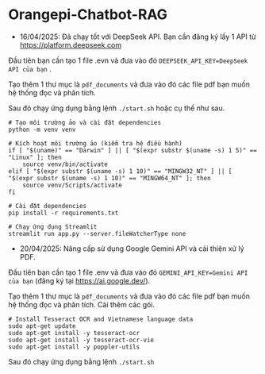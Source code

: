 # Orangepi-Chatbot-RAG
- 16/04/2025: Đã chạy tốt với DeepSeek API. Bạn cần đăng ký lấy 1 API từ https://platform.deepseek.com
  
Đầu tiên bạn cần tạo 1 file .evn và đưa vào đó  `DEEPSEEK_API_KEY=DeepSeek API của bạn` .

Tạo thêm 1 thư mục là `pdf_documents` và đưa vào đó các file pdf bạn muốn hệ thống đọc và phân tích.

Sau đó chạy ứng dụng bằng lệnh `./start.sh` hoặc cụ thể như sau.
```
# Tạo môi trường ảo và cài đặt dependencies
python -m venv venv

# Kích hoạt môi trường ảo (kiểm tra hệ điều hành)
if [ "$(uname)" == "Darwin" ] || [ "$(expr substr $(uname -s) 1 5)" == "Linux" ]; then
    source venv/bin/activate
elif [ "$(expr substr $(uname -s) 1 10)" == "MINGW32_NT" ] || [ "$(expr substr $(uname -s) 1 10)" == "MINGW64_NT" ]; then
    source venv/Scripts/activate
fi

# Cài đặt dependencies
pip install -r requirements.txt

# Chạy ứng dụng Streamlit
streamlit run app.py --server.fileWatcherType none
```
- 20/04/2025: Nâng cấp sử dụng Google Gemini API và cải thiện xử lý PDF.
  
Đầu tiên bạn cần tạo 1 file .env và đưa vào đó `GEMINI_API_KEY=Gemini API của bạn` (đăng ký tại https://ai.google.dev/).

Tạo thêm 1 thư mục là `pdf_documents` và đưa vào đó các file pdf bạn muốn hệ thống đọc và phân tích. Cài thêm các gói.

```
# Install Tesseract OCR and Vietnamese language data
sudo apt-get update
sudo apt-get install -y tesseract-ocr
sudo apt-get install -y tesseract-ocr-vie
sudo apt-get install -y poppler-utils 
```

Sau đó chạy ứng dụng bằng lệnh `./start.sh`
